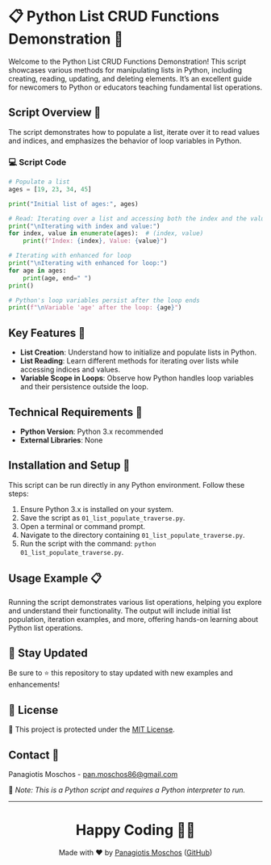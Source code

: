# 📋 Python List CRUD Functions Demonstration 🔄

Welcome to the Python List CRUD Functions Demonstration! This script showcases various methods for manipulating lists in Python, including creating, reading, updating, and deleting elements. It’s an excellent guide for newcomers to Python or educators teaching fundamental list operations.

## Script Overview 📘

The script demonstrates how to populate a list, iterate over it to read values and indices, and emphasizes the behavior of loop variables in Python.

### 💻 Script Code

```python
# Populate a list
ages = [19, 23, 34, 45]

print("Initial list of ages:", ages)

# Read: Iterating over a list and accessing both the index and the value
print("\nIterating with index and value:")
for index, value in enumerate(ages):  # (index, value)
    print(f"Index: {index}, Value: {value}")

# Iterating with enhanced for loop
print("\nIterating with enhanced for loop:")
for age in ages:
    print(age, end=" ")
print()

# Python's loop variables persist after the loop ends
print(f"\nVariable 'age' after the loop: {age}")
```

## Key Features 🌟

- **List Creation**: Understand how to initialize and populate lists in Python.
- **List Reading**: Learn different methods for iterating over lists while accessing indices and values.
- **Variable Scope in Loops**: Observe how Python handles loop variables and their persistence outside the loop.

## Technical Requirements 🔧

- **Python Version**: Python 3.x recommended
- **External Libraries**: None

## Installation and Setup 🚀

This script can be run directly in any Python environment. Follow these steps:

1. Ensure Python 3.x is installed on your system.
2. Save the script as `01_list_populate_traverse.py`.
3. Open a terminal or command prompt.
4. Navigate to the directory containing `01_list_populate_traverse.py`.
5. Run the script with the command: `python 01_list_populate_traverse.py`.

## Usage Example 📋

Running the script demonstrates various list operations, helping you explore and understand their functionality. The output will include initial list population, iteration examples, and more, offering hands-on learning about Python list operations.

## 📢 Stay Updated
Be sure to ⭐ this repository to stay updated with new examples and enhancements!

## 📄 License
🔐 This project is protected under the [MIT License](https://mit-license.org/).


## Contact 📧
Panagiotis Moschos - pan.moschos86@gmail.com

🔗 *Note: This is a Python script and requires a Python interpreter to run.*

---
<h1 align="center">Happy Coding 👨‍💻</h1>

<p align="center">
  Made with ❤️ by <a href="https://www.linkedin.com/in/panagiotis-moschos">Panagiotis Moschos</a> (<a href="https://github.com/pmoschos">GitHub</a>)
</p>